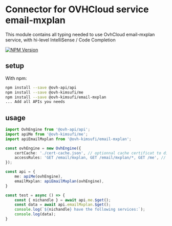# Connector for OVHCloud service email-mxplan

This module contains all typing needed to use OvhCloud email-mxplan service, with hi-level IntelliSense / Code Completion

[![NPM Version](https://img.shields.io/npm/v/@ovh-kimsufi/email-mxplan.svg?style=flat)](https://www.npmjs.org/package/@ovh-kimsufi/email-mxplan)

## setup

With npm:
````bash
npm install --save @ovh-api/api
npm install --save @ovh-kimsufi/me
npm install --save @ovh-kimsufi/email-mxplan
... Add all APIs you needs
````

## usage

````typescript
import OvhEngine from '@ovh-api/api';
import apiMe from '@ovh-kimsufi/me';
import apiEmailMxplan from '@ovh-kimsufi/email-mxplan';

const ovhEngine = new OvhEngine({ 
    certCache: './cert-cache.json', // optionnal cache certificat to disk
    accessRules: 'GET /email/mxplan, GET /email/mxplan/*, GET /me', // optionnal limit the requested privileges.
});

const api = {
    me: apiMe(ovhEngine),
    emailMxplan: apiEmailMxplan(ovhEngine),
}

const test = async () => {
    const { nichandle } = await api.me.$get();
    const data = await api.emailMxplan.$get();
    console.log(`${nichandle} have the following services:`);
    console.log(data);
}

````